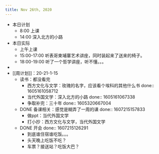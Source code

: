 ```yaml
---
title: Nov 26th, 2020
---
```


- 本日计划
    - 8:00 上课
    - 14:00 深入北方的小路
- 本日实际
    - 上午上课
    - 15:00-17:00 听表哥柬埔寨艺术讲座，同时装起来了送来的椅子。
    - 18:00-19:00 听了一个哲学讲座，听不懂。。。
-
- [[周计划]]：20-21-1-15
    - 读书：都没看完
        - 西方文化与文学：玫瑰的名字，应该看个埃科的其他什么书
          done:: 1605161058712
        - 当代外国文学：深入北方的小路
          done:: 1605161067338
        - 争取补完：三十年
          done:: 1605320667004
    - DONE 备课相关：感觉是糊弄了一周的课
      done:: 1607215157833
        - 做ppt：当代外国文学
        - 打小抄：西方文化与文学，当代外国文学
    - DONE 开会
      done:: 1607215126291
        - 到底谁住宿谁吃饭。。。
        - 头天晚上吃饭不吃？
        - 车票？接送站？吃饭大巴？